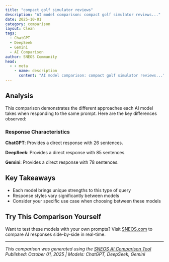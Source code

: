 ```yaml
---
title: "compact golf simulator reviews"
description: "AI model comparison: compact golf simulator reviews..."
date: 2025-10-01
category: comparison
layout: Clean
tags:
  - ChatGPT
  - DeepSeek
  - Gemini
  - AI Comparison
author: SNEOS Community
head:
  - - meta
    - name: description
      content: "AI model comparison: compact golf simulator reviews..."
---
```


<ChatComparison
  title="compact golf simulator reviews"
  prompt="compact golf simulator reviews"
  :responses='{
    "ChatGPT": "Sure! Here are some reviews and insights on popular compact golf simulators, ideal for home use in limited spaces:\n\n1. **SkyTrak Launch Monitor \u0026 Simulator**\n   - **Pros:** Accurate ball and club data; excellent graphics; solid practice and game modes; portable and relatively compact setup.\n   - **Cons:** Requires a separate subscription for full simulation features; can be pricey when fully equipped.\n   - **Overall:** Great for serious golfers wanting accurate data in a compact footprint. Highly rated for home use.\n\n2. **OptiShot 2 Golf Simulator**\n   - **Pros:** Affordable; easy to set up; small footprint; good for casual play and practice.\n   - **Cons:** Accuracy can be lower than premium models; uses infrared sensors rather than ball tracking.\n   - **Overall:** Best for beginners or casual users needing a budget-friendly, compact option.\n\n3. **Uneekor QOD (Quality Optical Design)**\n   - **Pros:** High accuracy; dual camera tracking; fast data processing; fairly compact compared to larger setups.\n   - **Cons:** Expensive; requires sufficient ceiling height for setup.\n   - **Overall:** Professional-grade, compact simulator ideal for dedicated golfers with limited space.\n\n4. **Garmin Approach R10**\n   - **Pros:** Portable, lightweight; delivers meaningful shot data; affordable; simple setup.\n   - **Cons:** Simulation graphics are basic; best used with other simulation apps.\n   - **Overall:** Great entry-level portable simulator with small footprint.\n\n5. **P3ProSwing Golf Simulator**\n   - **Pros:** Compact design; good ball and club tracking; comes with various training modes.\n   - **Cons:** Setup can be tricky; graphics quality moderate.\n   - **Overall:** Solid mid-range simulator that balances size and features.\n\n**Summary:**  \nFor the most compact setups, the Garmin Approach R10 and OptiShot 2 are excellent entry points, especially for casual players. Serious golfers with space constraints may prefer SkyTrak or Uneekor QOD, offering higher accuracy while still fitting in moderate-sized rooms. When choosing, consider your budget, space, and how serious you are about data accuracy and simulation quality.\n\nIf you want recommendations tailored to your space and budget, feel free to share more details!",
    "DeepSeek": "Of course. Here is a compact review of the top golf simulators designed for limited spaces, broken down by category to help you find the best fit.\n\n### Quick Answer: Top Picks at a Glance\n\n*   **Best Overall:** **SkyTrak\u002B**\n*   **Best for Game Improvement:** **Foresight Sports GC3**\n*   **Best Budget-Friendly:** **Garmin Approach R10**\n*   **Best for Entertainment:** **Full Swing Kit**\n*   **Most Portable:** **Rapsodo MLM2PRO**\n\n---\n\n### In-Depth Compact Simulator Reviews\n\nThe key for a compact setup is a **photometric or radar-based launch monitor** that doesn\u0027t require a ton of space behind the ball. You can then pair it with a net, a short-throw projector, and a hitting mat.\n\n#### 1. SkyTrak\u002B (Photometric)\n**Best for:** The golfer who wants a perfect balance of accuracy, game improvement features, and cost.\n\n*   **Space Needed:** ~8-10 feet of ball flight.\n*   **Pros:**\n    *   Excellent accuracy for the price, a significant upgrade from the original SkyTrak.\n    *   Integrates with the best simulation software (E6 Connect, The Golf Club 2019).\n    *   Very user-friendly setup and calibration.\n    *   Strong \u0022Practice Range\u0022 software with detailed data.\n    *   Huge, established community and support.\n*   **Cons:**\n    *   Requires a subscription plan for advanced features and third-party software.\n    *   Can have a slight \u0022shot delay\u0022 as it processes the image.\n    *   Not as accurate as the high-end, professional models.\n*   **Verdict:** The SkyTrak\u002B is the king of the \u0022prosumer\u0022 market. It\u0027s the most logical step up from budget options, offering pro-level data in a compact, affordable package.\n\n#### 2. Foresight Sports GC3 (Photometric)\n**Best for:** The serious golfer who values industry-leading accuracy and doesn\u0027t want a subscription for basic data.\n\n*   **Space Needed:** ~8-10 feet of ball flight.\n*   **Pros:**\n    *   Unmatched accuracy in its class. Uses the same camera technology as their $20,000\u002B units.\n    *   No subscription required for its excellent built-in FSX Play software (though you can buy more courses).\n    *   Measures club data (head speed, path, face angle) without stickers.\n    *   Instant shot feedback, no lag.\n*   **Cons:**\n    *   Significantly more expensive than SkyTrak\u002B and budget options.\n    *   The unit itself is a brick; it\u0027s heavy and feels premium but isn\u0027t \u0022portable.\u0022\n*   **Verdict:** If your budget allows, the GC3 is the ultimate compact simulator for game improvement. You\u0027re paying for peace of mind that the data is 100% reliable.\n\n#### 3. Garmin Approach R10 (Radar)\n**Best for:** The beginner or casual golfer on a tight budget who wants a great introduction to sim golf.\n\n*   **Space Needed:** ~6-8 feet behind the ball, 8-10 feet of ball flight.\n*   **Pros:**\n    *   Extremely affordable.\n    *   Incredibly portable and easy to set up.\n    *   Works with excellent Garmin app and E6 Connect (with a subscription).\n    *   Great for outdoor range use as well.\n*   **Cons:**\n    *   Radar requires a very specific setup to be accurate (level, aligned perfectly).\n    *   Less accurate than photometric models, especially on short game and mis-hits.\n    *   Can struggle with indoor lighting and space constraints.\n*   **Verdict:** The R10 is a fantastic \u0022gateway\u0022 simulator. Don\u0027t expect tour-level data, but for playing virtual rounds and getting general swing feedback, it\u0027s unbeatable for the price.\n\n#### 4. Full Swing Kit (Dual Radar \u002B Camera)\n**Best for:** The golfer who wants Tour-proven tech and a fantastic entertainment experience.\n\n*   **Space Needed:** ~8-10 feet of ball flight.\n*   **Pros:**\n    *   Used by Tiger Woods and other PGA Tour pros. Incredibly accurate.\n    *   Dual radar system excels at capturing ball flight both indoors and outdoors.\n    *   Includes \u0022Sports Mode\u0022 for fun virtual games like soccer and baseball.\n    *   No subscription fees for the core software and 15 famous courses.\n*   **Cons:**\n    *   The most expensive unit on this list.\n    *   Software, while good, isn\u0027t as vast as the FSX or TGC ecosystems.\n*   **Verdict:** The Full Swing Kit is a premium, no-compromise option. If you want the best and have the budget, it\u0027s a top-tier choice.\n\n#### 5. Rapsodo MLM2PRO (Dual Camera \u0026 Radar)\n**Best for:** The mobile golfer who wants a powerful tool for both indoor and outdoor use.\n\n*   **Space Needed:** ~7-8 feet behind the ball, 8 feet of ball flight.\n*   **Pros:**\n    *   Offers impressive data for its size and price, including club path and face angle (with stickers).\n    *   Dual-camera system provides impact video and shot trace for incredible practice feedback.\n    *   Very portable.\n    *   Includes a free trial to excellent simulation software.\n*   **Cons:**\n    *   Requires a subscription after the trial to access most features, including simulation.\n    *   Can be finicky with connectivity.\n    *   Club data requires applying stickers to your clubs.\n*   **Verdict:** The MLM2PRO is a tech-lover\u0027s dream. The combination of shot data and instant video replay is a powerful practice tool, making it great for the range and the garage.\n\n---\n\n### Crucial Considerations for a Compact Setup\n\nYour launch monitor is only one piece. For a true simulator experience, you\u0027ll need:\n\n1.  **Hitting Mat:** Get a high-quality mat with a realistic turf and divot action. It protects your joints and feels better. Look at brands like **Fibrebuilt**, **Country Club Elite**, or **Rawhide Golf Mat**.\n2.  **Net/Enclosure:** You need something to stop the ball.\n    *   **Spornia SPG-7/8:** The best all-in-one net/enclosure for the money. Includes a side barrier and projector screen.\n    *   **The Net Return:** A premium, durable, and highly regarded net that pops back every time.\n    *   **DIY Frame \u002B Netting:** The most budget-friendly option.\n3.  **Projector \u0026 Screen:** A **short-throw projector** is essential for compact spaces, as it can project a large image from just a few feet away.\n\n### Final Recommendation\n\n*   **If you\u0027re serious and have a mid-range budget:** **SkyTrak\u002B** is the clear winner. It\u0027s the sweet spot of performance and price.\n*   **If money is no object and you demand the best data:** **Foresight Sports GC3** is the tool for you.\n*   **If you\u0027re just starting out or are very budget-conscious:** The **Garmin R10** will provide endless fun and solid feedback.\n*   **If you live in an apartment or want maximum flexibility:** The **Rapsodo MLM2PRO** paired with a Spornia net is a killer, portable combo.\n\nAlways measure your space carefully before buying anything! The \u0022space needed\u0022 listed is the minimum; a little more room is always better.",
    "Gemini": "Okay, let\u0027s break down reviews of compact golf simulators, focusing on what makes them good, popular options, and what to consider.  Since \u0022compact\u0022 is a bit broad, I\u0027ll address the common types and mention specific products that often come up in discussions.\n\n**What Defines a \u0022Compact\u0022 Golf Simulator?**\n\nGenerally, a compact simulator aims to fit in smaller spaces than a full-blown, dedicated room setup.  This can mean:\n\n*   **Smaller Impact Screen/Enclosure:**  Typically under 10 feet wide, and often less than 8 feet deep.\n*   **Portable Launch Monitors:** These are often battery-powered and don\u0027t need a permanent mounting location.\n*   **Minimal Extras:**  Focus on core functionality (ball tracking, basic simulation) rather than elaborate seating, integrated sound systems, etc.\n*   **Emphasis on Easy Setup/Takedown:**  Designed to be used and then stored away.\n\n**Key Considerations When Evaluating Compact Simulators:**\n\nBefore diving into specific brands, keep these factors in mind:\n\n*   **Space Requirements:**  Accurately measure your available space, *including* ceiling height and swing space (how far back you take the club).  Don\u0027t underestimate this!  Account for the safety buffer between the player and the screen.\n*   **Budget:**  Compact simulators range from a few hundred dollars (basic launch monitors) to several thousand (for higher-end systems with enclosures).\n*   **Accuracy:**  How well does the launch monitor measure ball speed, launch angle, spin, and carry distance?  This is crucial for realistic simulation.\n*   **Software/Simulation Quality:**  What golf courses are included?  How realistic are the graphics and physics?  Is the software user-friendly?  Does it offer online play or practice modes?  Subscription costs for software are common and important to factor into the overall cost.\n*   **Durability:**  How well-built is the enclosure/screen?  Will it withstand repeated impact from golf balls?\n*   **Ease of Setup and Takedown:**  If you plan to store the simulator when not in use, this is a major factor.\n*   **Features:**\n    *   **Ball Tracking Technology:** Radar, photometric (camera-based), or a combination.  Accuracy varies.\n    *   **Data Display:**  What metrics are displayed (ball speed, club speed, launch angle, spin, distance, etc.)?\n    *   **Video Analysis:** Does the launch monitor or software record your swing for analysis?\n    *   **Club Data:** Does it measure club path, face angle, and other club-related data? (Often only available in higher end options).\n*   **Customer Support:**  Is the manufacturer responsive and helpful if you have questions or issues?\n*   **Compatibility:** Consider compatibility with the devices you will be using to operate the simulator.\n\n**Popular Compact Golf Simulator Components \u0026 Brands (and Reviews):**\n\nHere\u0027s a breakdown of popular options, categorized by type, with common pros and cons:\n\n**1. Launch Monitors (Standalone):**\n\n*   **SkyTrak:**\n    *   **Pros:** Highly accurate for the price, relatively compact, widely compatible with simulation software (e.g., The Golf Club 2019, E6 Connect, Creative Golf 3D), good community support.  It uses photometric tracking.\n    *   **Cons:** Requires a paid subscription for full functionality (Game Improvement Package), can be sensitive to lighting conditions, requires ball markings, can have a slight delay.  Not fully portable unless a protective case is purchased. Requires PC or compatible mobile device.\n    *   **Review Snippets:** \u0022Best value for accuracy,\u0022 \u0022Reliable data,\u0022 \u0022Subscription is a must.\u0022\n*   **Garmin Approach R10:**\n    *   **Pros:** Most affordable radar-based launch monitor, portable, lightweight, easy setup, provides a good amount of data, includes a basic Garmin Golf app.\n    *   **Cons:** Less accurate than higher-end launch monitors, especially with spin measurement, limited simulation software options, may struggle with certain ball types or indoor environments.  Radar based, which can be affected by objects behind the player.\n    *   **Review Snippets:** \u0022Great entry-level option,\u0022 \u0022Good for portability,\u0022 \u0022Spin data can be inconsistent.\u0022\n*   **Rapsodo MLM2PRO:**\n    *   **Pros:** Combines radar and camera tracking, Improved accuracy over the original MLM, includes a generous software package, relatively portable.\n    *   **Cons:** More expensive than the Garmin R10, relies on stickers on the ball to improve accuracy (included).\n    *   **Review Snippets:** \u0022More accurate than other models in this price range,\u0022 \u0022Very good app,\u0022 \u0022Great value.\u0022\n*   **Swing Caddie SC300i/SC4:**\n    *   **Pros:**  Affordable, provides basic ball data, includes a voice output of distance, portable, doesn\u0027t require a subscription.\n    *   **Cons:** Least accurate of the launch monitors listed, limited simulation capabilities, primarily for range practice.\n    *   **Review Snippets:** \u0022Good for casual practice,\u0022 \u0022Easy to use,\u0022 \u0022Don\u0027t expect pinpoint accuracy.\u0022\n\n**2. Enclosures/Screens (Often Paired with a Launch Monitor):**\n\n*   **Carl\u0027s Place DIY Enclosures:**\n    *   **Pros:** Customizable sizes, durable screens, relatively affordable, good value for the price. DIY nature saves money, good quality components.\n    *   **Cons:** Requires assembly, can be time-consuming to set up, not as aesthetically polished as pre-built enclosures.\n    *   **Review Snippets:** \u0022Great for building a custom setup,\u0022 \u0022Durable screen,\u0022 \u0022Assembly can be challenging.\u0022\n*   **The Net Return Home Series V2:**\n    *   **Pros:** Very easy to set up and take down, durable netting, good for small spaces, excellent ball return system.\n    *   **Cons:** More expensive than basic screens, limited enclosure protection, screen is smaller than other options.\n    *   **Review Snippets:** \u0022Fast setup,\u0022 \u0022Great for small spaces,\u0022 \u0022Ball return is excellent.\u0022\n*   **Spornia SPG-7 Golf Practice Net:**\n    *   **Pros:** Easy to setup, absorbs impact well, great for practice, portable and stores easily.\n    *   **Cons:** Not suitable for golf simulation.\n\n**3. Complete Compact Simulator Packages:**\n\n*   **SkyTrak Packages:** Many retailers offer packages that bundle the SkyTrak launch monitor with an enclosure, hitting mat, and software. These can be a good value if you want a turnkey solution.\n*   **Garmin Approach R10 Packages:** Similar to SkyTrak packages, these bundle the R10 with an enclosure and other accessories. A good entry level option.\n\n**General Tips for Choosing a Compact Simulator:**\n\n*   **Read Reviews Carefully:** Pay attention to reviews from golfers with similar space and budget constraints.\n*   **Watch Videos:** Look for videos that demonstrate the simulator in action, especially showing accuracy and software features.\n*   **Consider Used Options:** You can often find used launch monitors and enclosures at a discount.\n*   **Start Small:** If you\u0027re unsure, start with a basic launch monitor and a simple net. You can always upgrade later.\n*   **Prioritize Accuracy:** If you\u0027re serious about improving your game, accuracy should be your top priority.\n*   **Think about the long term:**  Factor in the cost of software subscriptions and potential upgrades.\n\n**Example Scenarios \u0026 Recommendations:**\n\n*   **Budget-Conscious Beginner:** Garmin Approach R10 with a basic net or DIY screen.\n*   **Serious Golfer with Limited Space:** SkyTrak with a Carl\u0027s Place enclosure.\n*   **Portability is Key:** Garmin Approach R10 with a portable hitting mat.\n*   **Best All Around:** Rapsodo MLM2PRO with a Carl\u0027s Place Enclosure.\n\nBy carefully considering your needs and budget, you can find a compact golf simulator that fits your space and helps you improve your game. Good luck!\n"
  }'
  published-date="18:12"
/>

## Analysis

This comparison demonstrates the different approaches each AI model takes when responding to the same prompt. Here are the key differences observed:

### Response Characteristics

**ChatGPT**: Provides a direct response with 26 sentences. 

**DeepSeek**: Provides a direct response with 85 sentences. 

**Gemini**: Provides a direct response with 78 sentences. 

## Key Takeaways

- Each model brings unique strengths to this type of query
- Response styles vary significantly between models
- Consider your specific use case when choosing between these models

## Try This Comparison Yourself

Want to test these models with your own prompts? Visit [SNEOS.com](https://sneos.com) to compare AI responses side-by-side in real-time.

---

*This comparison was generated using the [SNEOS AI Comparison Tool](https://sneos.com)*
*Published: October 01, 2025 | Models: ChatGPT, DeepSeek, Gemini*
